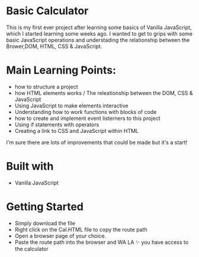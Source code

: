 # Basic Calculator

This is my first ever project after learning some basics of Vanilla JavaScript, which I started learning some weeks ago. I wanted to get to grips with some basic JavaScript operations and understading the relationship between the Brower,DOM, HTML, CSS & JavaScript.

# Main Learning Points:
-	how to structure a project
-	how HTML elements works / The releationship between the DOM, CSS & JavaScript
-	Using JavaScript to make elements interactive
-	Understanding how to work functions with blocks of code
-	how to create and implement event listerners to this project
-	Using if statements with operators
-	Creating a link to CSS and JavaScript within HTML

I'm sure there are lots of improvements that could be made but it's a start!

# Built with

- Vanilla JavaScript

# Getting Started

- Simply download the file
- Right click on the Cal.HTML file to copy the route path
- Open a browser page of your choice.
- Paste the route path into the browser and WA LA :sparkles: you have access to the calculator


